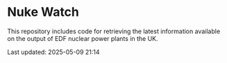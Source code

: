 # Nuke Watch

This repository includes code for retrieving the latest information available on the output of EDF nuclear power plants in the UK.

Last updated: 2025-05-09 21:14
